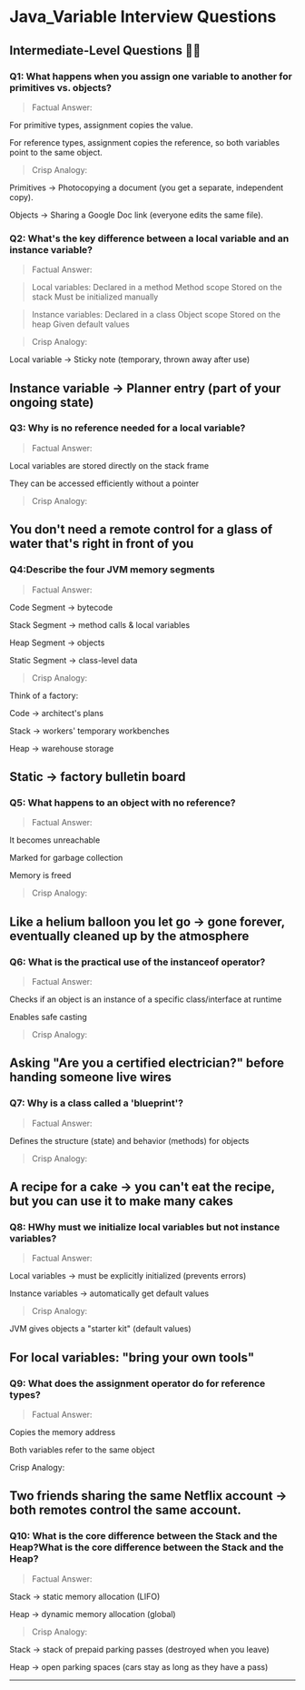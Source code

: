 # Java_Variable Interview Questions

## Intermediate-Level Questions 🧑‍💻

### Q1: What happens when you assign one variable to another for primitives vs. objects?
> Factual Answer:

For primitive types, assignment copies the value.

For reference types, assignment copies the reference, so both variables point to the same object.

>Crisp Analogy:

Primitives → Photocopying a document (you get a separate, independent copy).

Objects → Sharing a Google Doc link (everyone edits the same file).



### Q2: What's the key difference between a local variable and an instance variable?
> Factual Answer:

>Local variables:
Declared in a method
Method scope
Stored on the stack
Must be initialized manually

>Instance variables:
Declared in a class
Object scope
Stored on the heap
Given default values

>Crisp Analogy:

Local variable → Sticky note (temporary, thrown away after use)

Instance variable → Planner entry (part of your ongoing state)
---

### Q3: Why is no reference needed for a local variable?
> Factual Answer:

Local variables are stored directly on the stack frame

They can be accessed efficiently without a pointer

>Crisp Analogy:

You don't need a remote control for a glass of water that's right in front of you
---

### Q4:Describe the four JVM memory segments
> Factual Answer:

Code Segment → bytecode

Stack Segment → method calls & local variables

Heap Segment → objects

Static Segment → class-level data

>Crisp Analogy:

Think of a factory:

Code → architect's plans

Stack → workers' temporary workbenches

Heap → warehouse storage

Static → factory bulletin board
---

### Q5: What happens to an object with no reference?
> Factual Answer:

It becomes unreachable

Marked for garbage collection

Memory is freed

>Crisp Analogy:

Like a helium balloon you let go → gone forever, eventually cleaned up by the atmosphere
---

### Q6: What is the practical use of the instanceof operator?
> Factual Answer:

Checks if an object is an instance of a specific class/interface at runtime

Enables safe casting

>Crisp Analogy:

Asking "Are you a certified electrician?" before handing someone live wires
---


### Q7: Why is a class called a 'blueprint'?
> Factual Answer:

Defines the structure (state) and behavior (methods) for objects

>Crisp Analogy:

A recipe for a cake → you can't eat the recipe, but you can use it to make many cakes
---
### Q8: HWhy must we initialize local variables but not instance variables?

> Factual Answer:

Local variables → must be explicitly initialized (prevents errors)

Instance variables → automatically get default values

>Crisp Analogy:

JVM gives objects a "starter kit" (default values)

For local variables: "bring your own tools"
---


### Q9: What does the assignment operator do for reference types?
> Factual Answer:

Copies the memory address

Both variables refer to the same object

Crisp Analogy:

Two friends sharing the same Netflix account → both remotes control the same account.
---

### Q10: What is the core difference between the Stack and the Heap?What is the core difference between the Stack and the Heap?
> Factual Answer:

Stack → static memory allocation (LIFO)

Heap → dynamic memory allocation (global)

>Crisp Analogy:

Stack → stack of prepaid parking passes (destroyed when you leave)

Heap → open parking spaces (cars stay as long as they have a pass)



---

